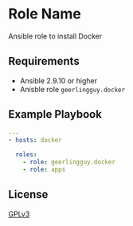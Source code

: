 Role Name
=========

Ansible role to install Docker

Requirements
------------

- Ansible 2.9.10 or higher
- Anisble role `geerlingguy.docker`

Example Playbook
----------------

```yml
---
- hosts: docker

  roles:
    - role: geerlingguy.docker
    - role: apps
```

License
-------

[GPLv3](LICENSE)
